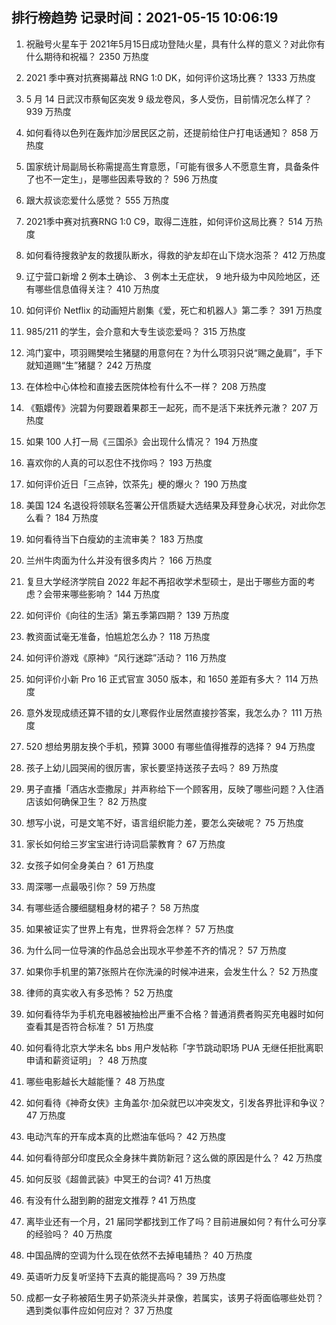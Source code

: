 
## 排行榜趋势 记录时间：2021-05-15 10:06:19
  
  1. 祝融号火星车于 2021年5月15日成功登陆火星，具有什么样的意义？对此你有什么期待和祝福？ 2350 万热度
    
  2. 2021 季中赛对抗赛揭幕战 RNG 1:0 DK，如何评价这场比赛？ 1333 万热度
    
  3. 5 月 14 日武汉市蔡甸区突发 9 级龙卷风，多人受伤，目前情况怎么样了？ 939 万热度
    
  4. 如何看待以色列在轰炸加沙居民区之前，还提前给住户打电话通知？ 858 万热度
    
  5. 国家统计局副局长称需提高生育意愿，「可能有很多人不愿意生育，具备条件了也不一定生」，是哪些因素导致的？ 596 万热度
    
  6. 跟大叔谈恋爱什么感觉？ 555 万热度
    
  7. 2021季中赛对抗赛RNG 1:0 C9，取得二连胜，如何评价这局比赛？ 514 万热度
    
  8. 如何看待搜救驴友的救援队断水，得救的驴友却在山下烧水泡茶？ 412 万热度
    
  9. 辽宁营口新增 2 例本土确诊、 3 例本土无症状， 9 地升级为中风险地区，还有哪些信息值得关注？ 410 万热度
    
  10. 如何评价 Netflix 的动画短片剧集《爱，死亡和机器人》第二季？ 391 万热度
    
  11. 985/211 的学生，会介意和大专生谈恋爱吗？ 315 万热度
    
  12. 鸿门宴中，项羽赐樊哙生猪腿的用意何在？为什么项羽只说“赐之彘肩”，手下就知道赐“生”猪腿？ 242 万热度
    
  13. 在体检中心体检和直接去医院体检有什么不一样？ 208 万热度
    
  14. 《甄嬛传》浣碧为何要跟着果郡王一起死，而不是活下来抚养元澈？ 207 万热度
    
  15. 如果 100 人打一局《三国杀》会出现什么情况？ 194 万热度
    
  16. 喜欢你的人真的可以忍住不找你吗？ 193 万热度
    
  17. 如何评价近日「三点钟，饮茶先」梗的爆火？ 190 万热度
    
  18. 美国 124 名退役将领联名签署公开信质疑大选结果及拜登身心状况，对此你怎么看？ 184 万热度
    
  19. 如何看待当下白瘦幼的主流审美？ 183 万热度
    
  20. 兰州牛肉面为什么并没有很多肉片？ 166 万热度
    
  21. 复旦大学经济学院自 2022 年起不再招收学术型硕士，是出于哪些方面的考虑？会带来哪些影响？ 144 万热度
    
  22. 如何评价《向往的生活》第五季第四期？ 139 万热度
    
  23. 教资面试毫无准备，怕尴尬怎么办？ 118 万热度
    
  24. 如何评价游戏《原神》“风行迷踪”活动？ 116 万热度
    
  25. 如何评价小新 Pro 16 正式官宣 3050 版本，和 1650 差距有多大？ 114 万热度
    
  26. 意外发现成绩还算不错的女儿寒假作业居然直接抄答案，我怎么办？ 111 万热度
    
  27. 520 想给男朋友换个手机，预算 3000 有哪些值得推荐的选择？ 94 万热度
    
  28. 孩子上幼儿园哭闹的很厉害，家长要坚持送孩子去吗？ 89 万热度
    
  29. 男子直播「酒店水壶撒尿」并声称给下一个顾客用，反映了哪些问题？入住酒店该如何确保卫生？ 82 万热度
    
  30. 想写小说，可是文笔不好，语言组织能力差，要怎么突破呢？ 75 万热度
    
  31. 家长如何给三岁宝宝进行诗词启蒙教育？ 67 万热度
    
  32. 女孩子如何全身美白？ 61 万热度
    
  33. 周深哪一点最吸引你？ 59 万热度
    
  34. 有哪些适合腰细腿粗身材的裙子？ 58 万热度
    
  35. 如果被证实了世界上有鬼，世界将会怎样？ 57 万热度
    
  36. 为什么同一位导演的作品总会出现水平参差不齐的情况？ 57 万热度
    
  37. 如果你手机里的第7张照片在你洗澡的时候冲进来，会发生什么？ 52 万热度
    
  38. 律师的真实收入有多恐怖？ 52 万热度
    
  39. 如何看待华为手机充电器被抽检出严重不合格？普通消费者购买充电器时如何查看其是否符合标准？ 51 万热度
    
  40. 如何看待北京大学未名 bbs 用户发帖称「字节跳动职场 PUA 无继任拒批离职申请和薪资证明」？ 48 万热度
    
  41. 哪些电影越长大越能懂？ 48 万热度
    
  42. 如何看待《神奇女侠》主角盖尔·加朵就巴以冲突发文，引发各界批评和争议？ 47 万热度
    
  43. 电动汽车的开车成本真的比燃油车低吗？ 42 万热度
    
  44. 如何看待部分印度民众全身抹牛粪防新冠？这么做的原因是什么？ 42 万热度
    
  45. 如何反驳《超兽武装》中冥王的台词? 41 万热度
    
  46. 有没有什么甜到齁的甜宠文推荐   ? 41 万热度
    
  47. 离毕业还有一个月，21 届同学都找到工作了吗？目前进展如何？有什么可分享的经验吗？ 40 万热度
    
  48. 中国品牌的空调为什么现在依然不去掉电辅热？ 40 万热度
    
  49. 英语听力反复听坚持下去真的能提高吗？ 39 万热度
    
  50. 成都一女子称被陌生男子奶茶浇头并录像，若属实，该男子将面临哪些处罚？遇到类似事件应如何应对？ 37 万热度
    